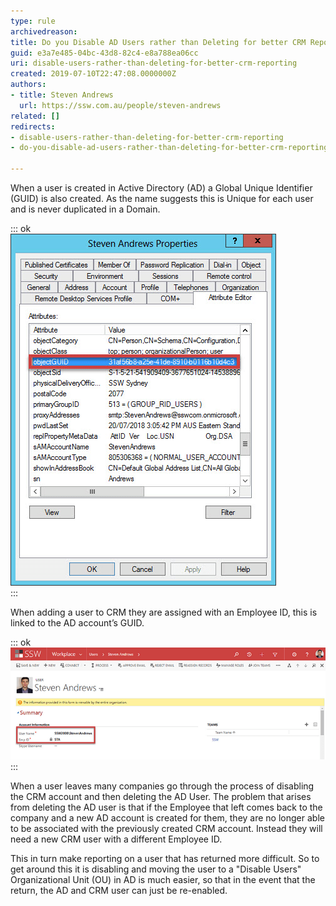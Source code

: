 ```yaml
---
type: rule
archivedreason: 
title: Do you Disable AD Users rather than Deleting for better CRM Reporting?
guid: e3a7e485-04bc-43d8-82c4-e8a788ea06cc
uri: disable-users-rather-than-deleting-for-better-crm-reporting
created: 2019-07-10T22:47:08.0000000Z
authors:
- title: Steven Andrews
  url: https://ssw.com.au/people/steven-andrews
related: []
redirects:
- disable-users-rather-than-deleting-for-better-crm-reporting
- do-you-disable-ad-users-rather-than-deleting-for-better-crm-reporting

---
```


When a user is created in Active Directory (AD) a Global Unique Identifier (GUID) is also created. As the name suggests this is Unique for each user and is never duplicated in a Domain.

<!--endintro-->


::: ok  
![Figure: GUID for User Steven Andrews](guid.png)  
:::

When adding a user to CRM they are assigned with an Employee ID, this is linked to the AD account’s GUID.


::: ok  
![Figure: AD User StevenAndrews is tied to STA Employee ID through AD GUID](aduser.png)  
:::

When a user leaves many companies go through the process of disabling the CRM account and then deleting the AD User.
The problem that arises from deleting the AD user is that if the Employee that left comes back to the company and a new AD account is created for them, they are no longer able to be associated with the previously created CRM account. Instead they will need a new CRM user with a different Employee ID.

This in turn make reporting on a user that has returned more difficult. So to get around this it is disabling and moving the user to a "Disable Users" Organizational Unit (OU) in AD is much easier, so that in the event that the return, the AD and CRM user can just be re-enabled.
